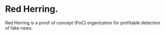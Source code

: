 # Red Herring.
Red Herring is a proof of concept (PoC) organization for profitable detection of fake news.
